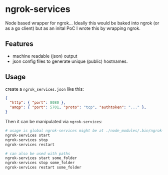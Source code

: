 # ngrok-services

Node based wrapper for ngrok... Ideally this would be baked into ngrok
(or as a go client) but as an inital PoC I wrote this by wrapping ngrok.

## Features

  - machine readable (json) output
  - json config files to generate unique (public) hostnames.

## Usage

create a `ngrok_services.json` like this:

``` json
{
  "http": { "port": 8080 },
  "amqp": { "port": 5701, "proto": "tcp", "authtoken": "..." },
}
```

Then it can be manipulated via `ngrok-services`:

```sh
# usage is global ngrok-services might be at ./node_modules/.bin/ngrok-services
ngrok-services start
ngrok-services stop
ngrok-services restart
```

```sh
# can also be used with paths
ngrok-services start some_folder
ngrok-services stop some_folder
ngrok-services restart some_folder
```
